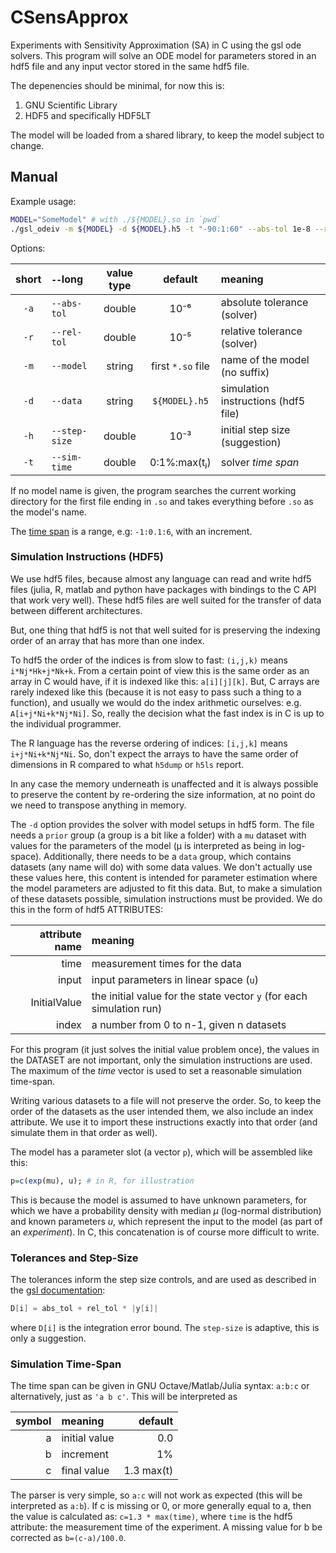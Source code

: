 # CSensApprox
Experiments with Sensitivity Approximation (SA) in C using the gsl ode solvers.
This program will solve an ODE model for parameters stored in an hdf5 file and any input vector stored in the same hdf5 file.

The depenencies should be minimal, for now this is:

1. GNU Scientific Library
2. HDF5 and specifically HDF5LT

The model will be loaded from a shared library, to keep the model subject to change.

## Manual

Example usage:

```bash
MODEL="SomeModel" # with ./${MODEL}.so in `pwd`
./gsl_odeiv -m ${MODEL} -d ${MODEL}.h5 -t "-90:1:60" --abs-tol 1e-8 --rel-tol 1e-6 1> ${MODEL}_out.tsv
```

Options:

|short|`--`long|value type|default|meaning|
|:----:|:---|:--------:|:-----:|:------|
|`-a` |`--abs-tol`| double | 10⁻⁶ | absolute tolerance (solver)|
|`-r` |`--rel-tol`| double | 10⁻⁵ | relative tolerance (solver)|
|`-m` |`--model`| string | first `*.so` file | name of the model (no suffix)|
|`-d` |`--data` | string | `${MODEL}.h5` | simulation instructions (hdf5 file)|
|`-h` |`--step-size`| double | 10⁻³ | initial step size (suggestion) |
|`-t` |`--sim-time`| double | 0:1%:max(tⱼ) | solver _time span_ | 

If no model name is given, the program searches the current working
directory for the first file ending in `.so` and takes everything
before `.so` as the model's name.

The [time span](#Simulation-Time-Span) is a range, e.g: `-1:0.1:6`, with an increment.

### Simulation Instructions (HDF5)

We use hdf5 files, because almost any language can read and write hdf5
files (julia, R, matlab and python have packages with bindings to the
C API that work very well). These hdf5 files are well suited for the transfer
of data between different architectures. 

But, one thing that hdf5 is not that well suited for is preserving the
indexing order of an array that has more than one index.

To hdf5 the order of the indices is from slow to fast: `(i,j,k)` means
`i*Nj*Hk+j*Nk+k`. From a certain point of view this is the same order
as an array in C would have, if it is indexed like this:
`a[i][j][k]`. But, C arrays are rarely indexed like this (because it
is not easy to pass such a thing to a function), and usually we would
do the index arithmetic ourselves: e.g. `A[i+j*Ni+k*Nj*Ni]`. So,
really the decision what the fast index is in C is up to the
individual programmer.

The R language has the reverse ordering of indices: `[i,j,k]` means
`i+j*Ni+k*Nj*Ni`.  So, don't expect the arrays to have the same order
of dimensions in R compared to what `h5dump` or `h5ls` report.

In any case the memory underneath is unaffected and it is always
possible to preserve the content by re-ordering the size information,
at no point do we need to transpose anything in memory.

The `-d` option provides the solver with model setups in hdf5
form. The file needs a `prior` group (a group is a bit like a folder)
with a `mu` dataset with values for the parameters of the model (µ is
interpreted as being in log-space). Additionally, there needs to be a
`data` group, which contains datasets (any name will do) with some
data values. We don't actually use these values here, this content is
intended for parameter estimation where the model parameters are
adjusted to fit this data. But, to make a simulation of these datasets
possible, simulation instructions must be provided. We do this in the
form of hdf5 ATTRIBUTES:

| attribute name | meaning |
|---------------:|:--------|
| time | measurement times for the data|
| input | input parameters in linear space (`u`) |
| InitialValue | the initial value for the state vector `y` (for each simulation run) |
| index | a number from 0 to n-1, given n datasets |

For this program (it just solves the initial value problem once), the
values in the DATASET are not important, only the simulation
instructions are used. The maximum of the _time_ vector is used to set
a reasonable simulation time-span.

Writing various datasets to a file will not preserve the order. So, to
keep the order of the datasets as the user intended them, we also
include an index attribute. We use it to import these instructions
exactly into that order (and simulate them in that order as well).

The model has a parameter slot (a vector `p`), which will be assembled like this:

```R
p=c(exp(mu), u); # in R, for illustration
```

This is because the model is assumed to have unknown parameters, for
which we have a probability density with median _µ_ (log-normal
distribution) and known parameters _u_, which represent the input to
the model (as part of an _experiment_). In C, this concatenation is of
course more difficult to write.

### Tolerances and Step-Size

The tolerances inform the step size controls, and are used as described in the [gsl documentation](https://www.gnu.org/software/gsl/doc/html/ode-initval.html#adaptive-step-size-control):

```C
D[i] = abs_tol + rel_tol * |y[i]|
```

where `D[i]` is the integration error bound. The `step-size` is adaptive, this is only a suggestion.


### Simulation Time-Span

The time span can be given in GNU Octave/Matlab/Julia syntax: `a:b:c`
or alternatively, just as `'a b c'`. This will be interpreted as 

|symbol|meaning        |default     |
|-----:|:--------------|-----------:|
|    a | initial value | 0.0        |
|    b | increment     | 1%         |
|    c | final value   | 1.3 max(t) |

The parser is very simple, so `a:c` will not work as expected (this
will be interpreted as `a:b`).  If c is missing or 0, or more
generally equal to a, then the value is calculated as: `c=1.3 *
max(time)`, where `time` is the hdf5 attribute: the measurement time
of the experiment. A missing value for b be corrected as
`b=(c-a)/100.0`.
